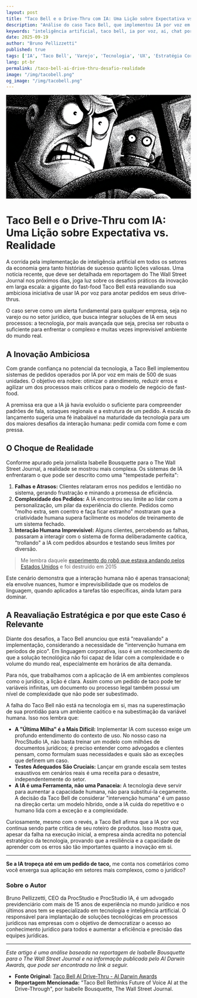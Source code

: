 ```yaml
---
layout: post
title: "Taco Bell e o Drive-Thru com IA: Uma Lição sobre Expectativa vs. Realidade"
description: "Análise do caso Taco Bell, que implementou IA por voz em seus drive-thrus e enfrentou desafios inesperados, servindo como um estudo de caso sobre a aplicação de IA no mundo real."
keywords: "inteligência artificial, taco bell, ia por voz, ai, chat por voz, drive-thru, estudo de caso ia, implementação de ia, tecnologia, inovação, experiência do cliente, ux"
date: 2025-09-19
author: "Bruno Pellizzetti"
published: true
tags: ['IA', 'Taco Bell', 'Varejo', 'Tecnologia', 'UX', 'Estratégia Corporativa', 'Voice AI']
lang: pt-br
permalink: /taco-bell-ai-drive-thru-desafio-realidade
image: "/img/tacobell.png"
og_image: "/img/tacobell.png"
---
```


![Taco Bell e o Drive-Thru com IA](/img/tacobell.png)

# Taco Bell e o Drive-Thru com IA: Uma Lição sobre Expectativa vs. Realidade

A corrida pela implementação de inteligência artificial em todos os setores da economia gera tanto histórias de sucesso quanto lições valiosas. Uma notícia recente, que deve ser detalhada em reportagem do The Wall Street Journal nos próximos dias, joga luz sobre os desafios práticos da inovação em larga escala: a gigante do fast-food Taco Bell está reavaliando sua ambiciosa iniciativa de usar IA por voz para anotar pedidos em seus drive-thrus.

O caso serve como um alerta fundamental para qualquer empresa, seja no varejo ou no setor jurídico, que busca integrar soluções de IA em seus processos: a tecnologia, por mais avançada que seja, precisa ser robusta o suficiente para enfrentar o complexo e muitas vezes imprevisível ambiente do mundo real.

## A Inovação Ambiciosa

Com grande confiança no potencial da tecnologia, a Taco Bell implementou sistemas de pedidos operados por IA por voz em mais de 500 de suas unidades. O objetivo era nobre: otimizar o atendimento, reduzir erros e agilizar um dos processos mais críticos para o modelo de negócio de fast-food.

A premissa era que a IA já havia evoluído o suficiente para compreender padrões de fala, sotaques regionais e a estrutura de um pedido. A escala do lançamento sugeria uma fé inabalável na maturidade da tecnologia para um dos maiores desafios da interação humana: pedir comida com fome e com pressa.

## O Choque de Realidade

Conforme apurado pela jornalista Isabelle Bousquette para o The Wall Street Journal, a realidade se mostrou mais complexa. Os sistemas de IA enfrentaram o que pode ser descrito como uma "tempestade perfeita":

1. **Falhas e Atrasos:** Clientes relataram erros nos pedidos e lentidão no sistema, gerando frustração e minando a promessa de eficiência.
2. **Complexidade dos Pedidos:** A IA encontrou seu limite ao lidar com a personalização, um pilar da experiência do cliente. Pedidos como "molho extra, sem coentro e faça ficar estranho" mostraram que a criatividade humana supera facilmente os modelos de treinamento de um sistema fechado.
3. **Interação Humana Imprevisível:** Alguns clientes, percebendo as falhas, passaram a interagir com o sistema de forma deliberadamente caótica, "trollando" a IA com pedidos absurdos e testando seus limites por diversão.

> Me lembra daquele [experimento do robô que estava andando pelos Estados Unidos](https://edition.cnn.com/2015/08/03/us/hitchbot-robot-beheaded-philadelphia-feat) e foi destruído em 2015

Este cenário demonstra que a interação humana não é apenas transacional; ela envolve nuances, humor e imprevisibilidade que os modelos de linguagem, quando aplicados a tarefas tão específicas, ainda lutam para dominar.

## A Reavaliação Estratégica e por que este Caso é Relevante

Diante dos desafios, a Taco Bell anunciou que está "reavaliando" a implementação, considerando a necessidade de "intervenção humana em períodos de pico". Em linguagem corporativa, isso é um reconhecimento de que a solução tecnológica não foi capaz de lidar com a complexidade e o volume do mundo real, especialmente em horários de alta demanda.

Para nós, que trabalhamos com a aplicação de IA em ambientes complexos como o jurídico, a lição é clara. Assim como um pedido de taco pode ter variáveis infinitas, um documento ou processo legal também possui um nível de complexidade que não pode ser subestimado.

A falha do Taco Bell não está na tecnologia em si, mas na superestimação de sua prontidão para um ambiente caótico e na subestimação da variável humana. Isso nos lembra que:

* **A "Última Milha" é a Mais Difícil:** Implementar IA com sucesso exige um profundo entendimento do contexto de uso. No nosso caso na ProcStudio IA, não basta treinar um modelo com milhões de documentos jurídicos; é preciso entender como advogados e clientes pensam, como formulam suas necessidades e quais são as exceções que definem um caso.
* **Testes Adequados São Cruciais:** Lançar em grande escala sem testes exaustivos em cenários reais é uma receita para o desastre, independentemente do setor.
* **A IA é uma Ferramenta, não uma Panaceia:** A tecnologia deve servir para aumentar a capacidade humana, não para substituí-la cegamente. A decisão da Taco Bell de considerar "intervenção humana" é um passo na direção certa: um modelo híbrido, onde a IA cuida do repetitivo e o humano lida com a exceção e a complexidade.

Curiosamente, mesmo com o revés, a Taco Bell afirma que a IA por voz continua sendo parte crítica de seu roteiro de produtos. Isso mostra que, apesar da falha na execução inicial, a empresa ainda acredita no potencial estratégico da tecnologia, provando que a resiliência e a capacidade de aprender com os erros são tão importantes quanto a inovação em si.

---
**Se a IA tropeça até em um pedido de taco,** me conta nos cometários como você enxerga sua aplicação em setores mais complexos, como o jurídico?

### Sobre o Autor
Bruno Pellizzetti, CEO da ProcStudio e ProcStudio IA, é um advogado previdenciário com mais de 15 anos de experiência no mundo jurídico e nos últimos anos tem se especializado em tecnologia e inteligência artificial. O responsável para implantação de soluções tecnológicas em processos jurídicos nas empresas com o objetivo de democratizar o acesso ao conhecimento jurídico para todos e aumentar a eficiência e precisão das equipes jurídicas.

---
*Este artigo é uma análise baseada na reportagem de Isabelle Bousquette para o The Wall Street Journal e na informação publicada pelo AI Darwin Awards, que pode ser encontrada no link a seguir.*

* **Fonte Original:** [Taco Bell AI Drive-Thru - AI Darwin Awards](https://aidarwinawards.org/nominees/taco-bell-ai-drive-thru.html)
* **Reportagem Mencionada:** "Taco Bell Rethinks Future of Voice AI at the Drive-Through", por Isabelle Bousquette, The Wall Street Journal.